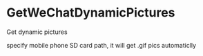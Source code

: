 # GetWeChatDynamicPictures
Get dynamic pictures

specify mobile phone SD card path, it will get .gif pics automaticlly

